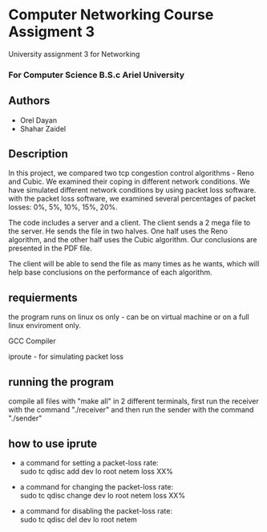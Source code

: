 # Computer Networking Course Assigment 3
University assignment 3 for Networking
### For Computer Science B.S.c Ariel University

## Authors
- Orel Dayan
- Shahar Zaidel

## Description
In this project, we compared two tcp congestion control algorithms - Reno and Cubic. We examined their coping in different network conditions. We have simulated different network conditions by using packet loss software.
with the packet loss software, we examined several percentages of packet losses: 0%, 5%, 10%, 15%, 20%.

The code includes a server and a client. The client sends a 2 mega file to the server. He sends the file in two halves. One half uses the Reno algorithm, and the other half uses the Cubic algorithm. Our conclusions are presented in the PDF file. 

The client will be able to send the file as many times as he wants, which will help base conclusions on the performance of each algorithm.

## requierments
the program runs on linux os only - can be on virtual machine or on a full linux enviroment only. 

 GCC Compiler

iproute - for simulating packet loss 

## running the program 
compile all files with "make all"
in 2 different terminals, first run the receiver with the command "./receiver" and then run the sender with the command "./sender"

## how to use iprute
- a command for setting a packet-loss rate:    
sudo tc qdisc add dev lo root netem loss XX%

- a command for changing the packet-loss rate:    
sudo tc qdisc change dev lo root netem loss XX%

- a command for disabling the packet-loss rate:    
sudo tc qdisc del dev lo root netem
